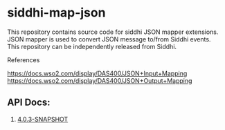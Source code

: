 # siddhi-map-json

This repository contains source code for siddhi JSON mapper extensions.
JSON mapper is used to convert JSON message to/from Siddhi events.
<br>
This repository can be independently released from Siddhi.

References

https://docs.wso2.com/display/DAS400/JSON+Input+Mapping<br>
https://docs.wso2.com/display/DAS400/JSON+Output+Mapping

## API Docs:

1. <a href="./api/4.0.3-SNAPSHOT.md">4.0.3-SNAPSHOT</a>

